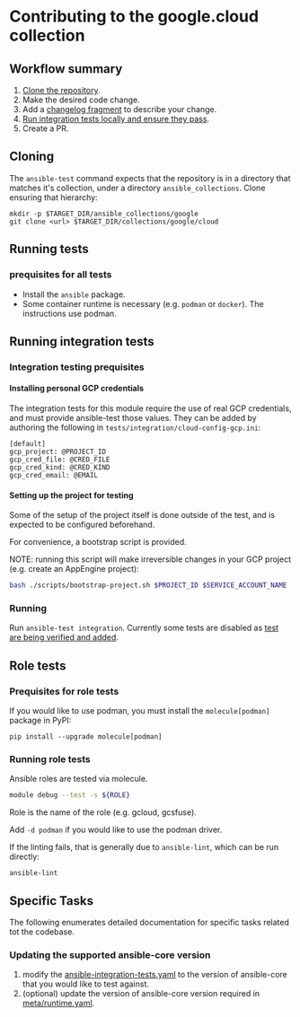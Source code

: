 # Contributing to the google.cloud collection

## Workflow summary

1. [Clone the repository](#cloning).
1. Make the desired code change.
1. Add a [changelog fragment](https://docs.ansible.com/ansible/devel/community/development_process.html#changelogs-how-to) to describe your change.
1. [Run integration tests locally and ensure they pass](running-integration-tests).
1. Create a PR.

## Cloning

The `ansible-test` command expects that the repository is in a directory that matches it's collection,
under a directory `ansible_collections`. Clone ensuring that hierarchy:

```shell
mkdir -p $TARGET_DIR/ansible_collections/google
git clone <url> $TARGET_DIR/collections/google/cloud
```

## Running tests

### prequisites for all tests

- Install the `ansible` package.
- Some container runtime is necessary (e.g. `podman` or `docker`). The instructions use podman.

## Running integration tests

### Integration testing prequisites

#### Installing personal GCP credentials

The integration tests for this module require the use of real GCP credentials, and must provide
ansible-test those values. They can be added by authoring the following in `tests/integration/cloud-config-gcp.ini`:

```
[default]
gcp_project: @PROJECT_ID
gcp_cred_file: @CRED_FILE
gcp_cred_kind: @CRED_KIND
gcp_cred_email: @EMAIL
```

#### Setting up the project for testing

Some of the setup of the project itself is done outside of the test,
and is expected to be configured beforehand.

For convenience, a bootstrap script is provided.

NOTE: running this script will make irreversible changes in your
GCP project (e.g. create an AppEngine project):

```bash
bash ./scripts/bootstrap-project.sh $PROJECT_ID $SERVICE_ACCOUNT_NAME
```

### Running

Run `ansible-test integration`. Currently some tests are disabled as [test are being verified and added](https://github.com/ansible-collections/google.cloud/issues/499).

## Role tests

### Prequisites for role tests

If you would like to use podman, you must
install the `molecule[podman]` package in PyPI:

```
pip install --upgrade molecule[podman]
```

### Running role tests

Ansible roles are tested via molecule.

```sh
module debug --test -s ${ROLE}
```

Role is the name of the role (e.g. gcloud, gcsfuse).

Add `-d podman` if you would like to use the podman driver.

If the linting fails, that is generally due to `ansible-lint`, which can be run directly:

```
ansible-lint
```

## Specific Tasks

The following enumerates detailed documentation for specific tasks related tot
the codebase.

### Updating the supported ansible-core version

1. modify the [ansible-integration-tests.yaml](.github/workflows/ansible-integration-tests.yml) to the version of ansible-core that you would like to test against.
1. (optional) update the version of ansible-core version required in [meta/runtime.yaml](meta/runtime.yml).

